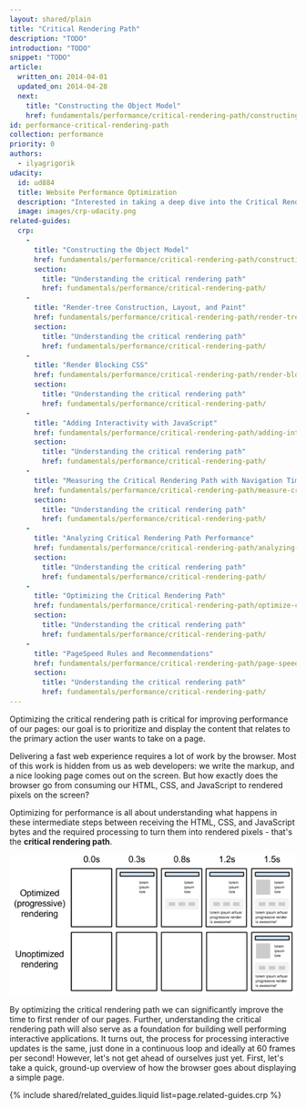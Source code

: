 ```yaml
---
layout: shared/plain
title: "Critical Rendering Path"
description: "TODO"
introduction: "TODO"
snippet: "TODO"
article:
  written_on: 2014-04-01
  updated_on: 2014-04-28
  next:
    title: "Constructing the Object Model"
    href: fundamentals/performance/critical-rendering-path/constructing-the-object-model
id: performance-critical-rendering-path
collection: performance
priority: 0
authors:
  - ilyagrigorik
udacity:
  id: ud884
  title: Website Performance Optimization
  description: "Interested in taking a deep dive into the Critical Rendering Path? Check out or companion course and learn how the browser converts HTML, CSS, and JavaScript to pixels on the screen, how to use DevTools to measure performance, and how to optimize the Critical Rendering Path of your pages."
  image: images/crp-udacity.png
related-guides:
  crp:
    -
      title: "Constructing the Object Model"
      href: fundamentals/performance/critical-rendering-path/constructing-the-object-model
      section:
        title: "Understanding the critical rendering path"
        href: fundamentals/performance/critical-rendering-path/
    -
      title: "Render-tree Construction, Layout, and Paint"
      href: fundamentals/performance/critical-rendering-path/render-tree-construction
      section:
        title: "Understanding the critical rendering path"
        href: fundamentals/performance/critical-rendering-path/
    -
      title: "Render Blocking CSS"
      href: fundamentals/performance/critical-rendering-path/render-blocking-css
      section:
        title: "Understanding the critical rendering path"
        href: fundamentals/performance/critical-rendering-path/
    -
      title: "Adding Interactivity with JavaScript"
      href: fundamentals/performance/critical-rendering-path/adding-interactivity-with-javascript
      section:
        title: "Understanding the critical rendering path"
        href: fundamentals/performance/critical-rendering-path/
    -
      title: "Measuring the Critical Rendering Path with Navigation Timing"
      href: fundamentals/performance/critical-rendering-path/measure-crp
      section:
        title: "Understanding the critical rendering path"
        href: fundamentals/performance/critical-rendering-path/
    -
      title: "Analyzing Critical Rendering Path Performance"
      href: fundamentals/performance/critical-rendering-path/analyzing-crp
      section:
        title: "Understanding the critical rendering path"
        href: fundamentals/performance/critical-rendering-path/
    -
      title: "Optimizing the Critical Rendering Path"
      href: fundamentals/performance/critical-rendering-path/optimize-crp
      section:
        title: "Understanding the critical rendering path"
        href: fundamentals/performance/critical-rendering-path/
    -
      title: "PageSpeed Rules and Recommendations"
      href: fundamentals/performance/critical-rendering-path/page-speed-rules-and-recomendations
      section:
        title: "Understanding the critical rendering path"
        href: fundamentals/performance/critical-rendering-path/
---
```


<p class="intro">
  Optimizing the critical rendering path is critical for improving performance 
  of our pages: our goal is to prioritize and display the content that relates
  to the primary action the user wants to take on a page.
</p>

Delivering a fast web experience requires a lot of work by the browser. Most of
this work is hidden from us as web developers: we write the markup, and a nice
looking page comes out on the screen. But how exactly does the browser go from
consuming our HTML, CSS, and JavaScript to rendered pixels on the screen?

Optimizing for performance is all about understanding what happens in these
intermediate steps between receiving the HTML, CSS, and JavaScript bytes and
the required processing to turn them into rendered pixels - that's
the **critical rendering path**.

<img src="images/progressive-rendering.png" class="center" alt="progressive page rendering">

By optimizing the critical rendering path we can significantly improve the
time to first render of our pages. Further, understanding the critical
rendering path will also serve as a foundation for building well performing
interactive applications. It turns out, the process for processing interactive
updates is the same, just done in a continuous loop and ideally at 60 frames
per second! However, let's not get ahead of ourselves just yet. First, let's
take a quick, ground-up overview of how the browser goes about displaying a
simple page.

{% include shared/related_guides.liquid list=page.related-guides.crp %}
